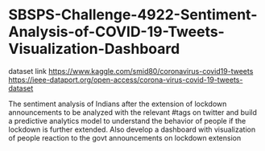 # SBSPS-Challenge-4922-Sentiment-Analysis-of-COVID-19-Tweets-Visualization-Dashboard

dataset link
https://www.kaggle.com/smid80/coronavirus-covid19-tweets
https://ieee-dataport.org/open-access/corona-virus-covid-19-tweets-dataset

The sentiment analysis of Indians after the extension of lockdown announcements to be analyzed with the relevant #tags on twitter and build a predictive analytics model to understand the behavior of people if the lockdown is further extended.
Also develop a dashboard with visualization of people reaction to the govt announcements on lockdown extension
